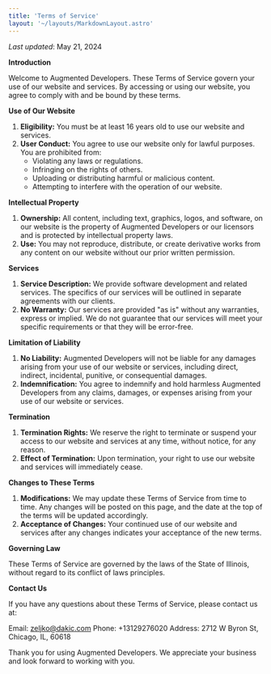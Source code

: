 ```yaml
---
title: 'Terms of Service'
layout: '~/layouts/MarkdownLayout.astro'
---
```


_Last updated_: May 21, 2024

**Introduction**

Welcome to Augmented Developers. These Terms of Service govern your use of our website and services. By accessing or using our website, you agree to comply with and be bound by these terms.

**Use of Our Website**

1. **Eligibility:** You must be at least 16 years old to use our website and services.
2. **User Conduct:** You agree to use our website only for lawful purposes. You are prohibited from:
   - Violating any laws or regulations.
   - Infringing on the rights of others.
   - Uploading or distributing harmful or malicious content.
   - Attempting to interfere with the operation of our website.

**Intellectual Property**

1. **Ownership:** All content, including text, graphics, logos, and software, on our website is the property of Augmented Developers or our licensors and is protected by intellectual property laws.
2. **Use:** You may not reproduce, distribute, or create derivative works from any content on our website without our prior written permission.

**Services**

1. **Service Description:** We provide software development and related services. The specifics of our services will be outlined in separate agreements with our clients.
2. **No Warranty:** Our services are provided "as is" without any warranties, express or implied. We do not guarantee that our services will meet your specific requirements or that they will be error-free.

**Limitation of Liability**

1. **No Liability:** Augmented Developers will not be liable for any damages arising from your use of our website or services, including direct, indirect, incidental, punitive, or consequential damages.
2. **Indemnification:** You agree to indemnify and hold harmless Augmented Developers from any claims, damages, or expenses arising from your use of our website or services.

**Termination**

1. **Termination Rights:** We reserve the right to terminate or suspend your access to our website and services at any time, without notice, for any reason.
2. **Effect of Termination:** Upon termination, your right to use our website and services will immediately cease.

**Changes to These Terms**

1. **Modifications:** We may update these Terms of Service from time to time. Any changes will be posted on this page, and the date at the top of the terms will be updated accordingly.
2. **Acceptance of Changes:** Your continued use of our website and services after any changes indicates your acceptance of the new terms.

**Governing Law**

These Terms of Service are governed by the laws of the State of Illinois, without regard to its conflict of laws principles.

**Contact Us**

If you have any questions about these Terms of Service, please contact us at:

Email: zeljko@dakic.com
Phone: +13129276020
Address: 2712 W Byron St, Chicago, IL, 60618

Thank you for using Augmented Developers. We appreciate your business and look forward to working with you.

